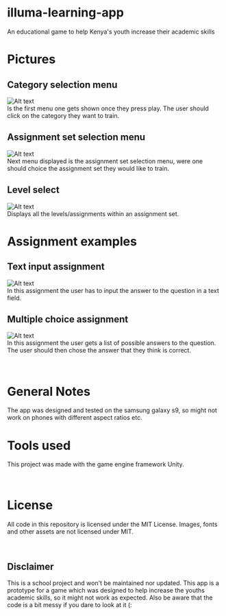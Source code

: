 # illuma-learning-app
An educational game to help Kenya's youth increase their academic skills 

# Pictures
## Category selection menu
![Alt text](examples/category_select.png "Category select menu")
<br>
Is the first menu one gets shown once they press play. The user should click on
the category they want to train.

## Assignment set selection menu
![Alt text](examples/set_select.png "Assignment set select menu")
<br>
Next menu displayed is the assignment set selection menu, were one
should choice the assignment set they would like to train.

## Level select
![Alt text](examples/assignment_select.png "Assignment select menu")
<br>
Displays all the levels/assignments within an assignment set.

# Assignment examples
## Text input assignment
![Alt text](examples/text_input.png "Text input assignment")
<br>
In this assignment the user has to input the answer to the question in a text field.

## Multiple choice assignment
![Alt text](examples/multiple_choice.png "Multiple choice assignment")
<br>
In this assignment the user gets a list of possible answers to the question.
The user should then chose the answer that they think is correct.

<br>

# General Notes
The app was designed and tested on the samsung galaxy s9, so might not work on phones with different aspect ratios etc.

# Tools used
This project was made with the game engine framework Unity.

<br>

# License
All code in this repository is licensed under the MIT License. Images, fonts and other assets are not licensed under MIT.

<br>

## Disclaimer
This is a school project and won't be maintained nor updated. This app is a prototype for a game which was designed to help increase the youths academic skills, so it might not work as expected. Also be aware that the code is a bit messy if you dare to look at it (:

